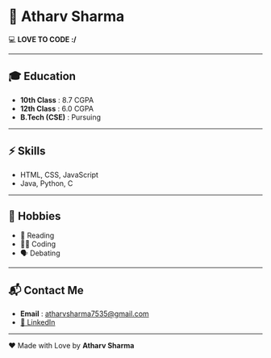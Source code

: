 # 🌟 Atharv Sharma  

💻 **LOVE TO CODE :/**  

---

## 🎓 Education  
- **10th Class** : 8.7 CGPA  
- **12th Class** : 6.0 CGPA  
- **B.Tech (CSE)** : Pursuing  

---

## ⚡ Skills  
- HTML, CSS, JavaScript  
- Java, Python, C  

---

## 🎯 Hobbies  
- 📖 Reading  
- 👨‍💻 Coding  
- 🗣 Debating  

---

## 📬 Contact Me  
- **Email** : atharvsharma7535@gmail.com  
- [🔗 LinkedIn](https://www.linkedin.com/in/atharv-sharma-75161a298/)  

---

❤️ Made with Love by **Atharv Sharma**  

<!--<hr> tag is used to make a horizontal line -->
